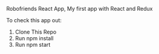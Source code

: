 Robofriends React App, My first app with React and Redux

To check this app out:

1. Clone This Repo
2. Run npm install
3. Run npm start
